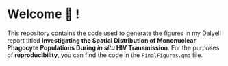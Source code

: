 # Welcome :wave: !

This repository contains the code used to generate the figures in my Dalyell report titled **Investigating the Spatial Distribution of Mononuclear Phagocyte Populations During *in situ* HIV Transmission**. For the purposes of **reproducibility**, you can find the code in the `FinalFigures.qmd` file. 
